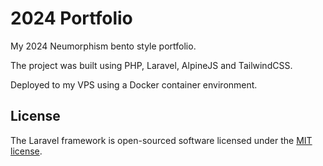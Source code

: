 
# 2024 Portfolio

My 2024 Neumorphism bento style portfolio. 

The project was built using PHP, Laravel, AlpineJS and TailwindCSS.

Deployed to my VPS using a Docker container environment.

## License

The Laravel framework is open-sourced software licensed under the [MIT license](https://opensource.org/licenses/MIT).
